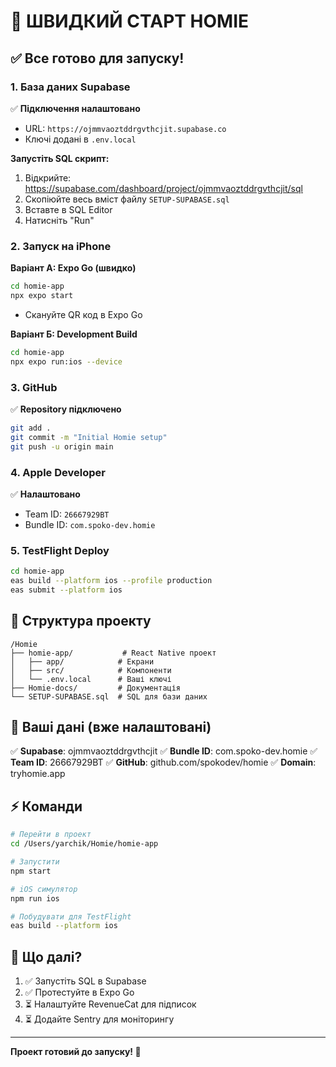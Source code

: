 # 🚀 ШВИДКИЙ СТАРТ HOMIE

## ✅ Все готово для запуску!

### 1. База даних Supabase
✅ **Підключення налаштовано**
- URL: `https://ojmmvaoztddrgvthcjit.supabase.co`
- Ключі додані в `.env.local`

**Запустіть SQL скрипт:**
1. Відкрийте: https://supabase.com/dashboard/project/ojmmvaoztddrgvthcjit/sql
2. Скопіюйте весь вміст файлу `SETUP-SUPABASE.sql`
3. Вставте в SQL Editor
4. Натисніть "Run"

### 2. Запуск на iPhone

**Варіант А: Expo Go (швидко)**
```bash
cd homie-app
npx expo start
```
- Скануйте QR код в Expo Go

**Варіант Б: Development Build**
```bash
cd homie-app
npx expo run:ios --device
```

### 3. GitHub
✅ **Repository підключено**
```bash
git add .
git commit -m "Initial Homie setup"
git push -u origin main
```

### 4. Apple Developer
✅ **Налаштовано**
- Team ID: `26667929BT`
- Bundle ID: `com.spoko-dev.homie`

### 5. TestFlight Deploy
```bash
cd homie-app
eas build --platform ios --profile production
eas submit --platform ios
```

## 📱 Структура проекту

```
/Homie
├── homie-app/           # React Native проект
│   ├── app/            # Екрани
│   ├── src/            # Компоненти
│   └── .env.local      # Ваші ключі
├── Homie-docs/         # Документація
└── SETUP-SUPABASE.sql  # SQL для бази даних
```

## 🔑 Ваші дані (вже налаштовані)

✅ **Supabase**: ojmmvaoztddrgvthcjit
✅ **Bundle ID**: com.spoko-dev.homie
✅ **Team ID**: 26667929BT
✅ **GitHub**: github.com/spokodev/homie
✅ **Domain**: tryhomie.app

## ⚡ Команди

```bash
# Перейти в проект
cd /Users/yarchik/Homie/homie-app

# Запустити
npm start

# iOS симулятор
npm run ios

# Побудувати для TestFlight
eas build --platform ios
```

## 🎯 Що далі?

1. ✅ Запустіть SQL в Supabase
2. ✅ Протестуйте в Expo Go
3. ⏳ Налаштуйте RevenueCat для підписок
4. ⏳ Додайте Sentry для моніторингу

---

**Проект готовий до запуску! 🎉**